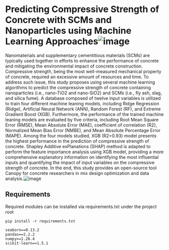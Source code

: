 # Predicting Compressive Strength of Concrete with SCMs and Nanoparticles using Machine Learning Approaches![image](https://github.com/user-attachments/assets/1cf22720-ea36-4a44-a6c5-12f58d984ecd)
Nanomaterials and supplementary cementitious materials (SCMs) are typically used together in efforts to enhance the performance of concrete and mitigating the environmental impact of concrete construction. Compressive strength, being the most well-measured mechanical property of concrete, required an excessive amount of resources and time. To address such issue, this study proposes using several machine learning algorithms to predict the compressive strength of concrete containing nanoparticles (i.e., nano-TiO2 and nano-SiO2) and SCMs (i.e., fly ash, slag, and silica fume). A database composed of twelve input variables is utilized to train four different machine leaning models, including Ridge Regression (Ridge), Artificial Neural Network (ANN), Random Forest (RF), and Extreme Gradient Boost (XGB). Furthermore, the performance of the trained machine leaning models are evaluated by five criteria, including Root Mean Square Error (RMSE), Mean Absolute Error (MAE), coefficient of correlation (R2), Normalized Mean Bias Error (NMBE), and Mean Absolute Percentage Error (MAPE). Among the four models studied, XGB (R2=0.93) model presents the highest performance in the prediction of compressive strength of concrete. Shapley Additive exPlanations (SHAP) method is adapted to perform the feature importance analysis using XGB model, providing a more comprehensive explanatory information on identifying the most influential inputs and quantifying the impact of input variables on the compressive strength of concrete. In the end, this study provides an open-source tool Canopy for concrete researchers in mix design optimization and data analysis.![image](https://github.com/user-attachments/assets/b34e0968-3acd-45a7-9181-8e2410d76a4e)

## Requirements
Required modules can be installed via requirements.txt under the project root
```
pip install -r requirements.txt
```

```
seaborn==0.13.2
pandas==2.2.2
numpy==1.26.4
scikit-learn==1.5.1
```
